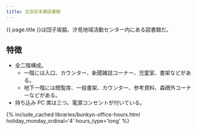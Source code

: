 ```yaml
---
title: 文京区本郷図書館
---
```


{{ page.title }}は団子坂脇、汐見地域活動センター内にある図書館だ。

## 特徴

* 全二階構成。
  * 一階には入口、カウンター、新聞雑誌コーナー、児童室、書架などがある。
  * 地下一階には閲覧席、一般書架、カウンター、参考資料、森鴎外コーナーなどがある。
* 持ち込み PC 席は三つ。電源コンセントが付いている。

{% include_cached libraries/bunkyo-office-hours.html
    holiday_monday_ordinal='4'
    hours_type='long' %}
